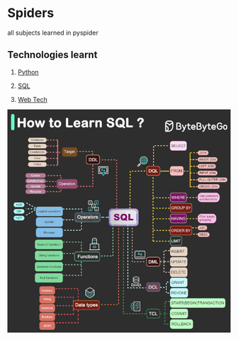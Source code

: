 # Spiders
all subjects learned in pyspider

## Technologies learnt

1. [Python](https://github.com/Rahullkumr/PythonProgramming)

2. [SQL](https://github.com/Rahullkumr/pyspider/tree/main/sql_assignments)

3. [Web Tech](https://github.com/Rahullkumr/webtech)

![sql image](./sql.gif)
